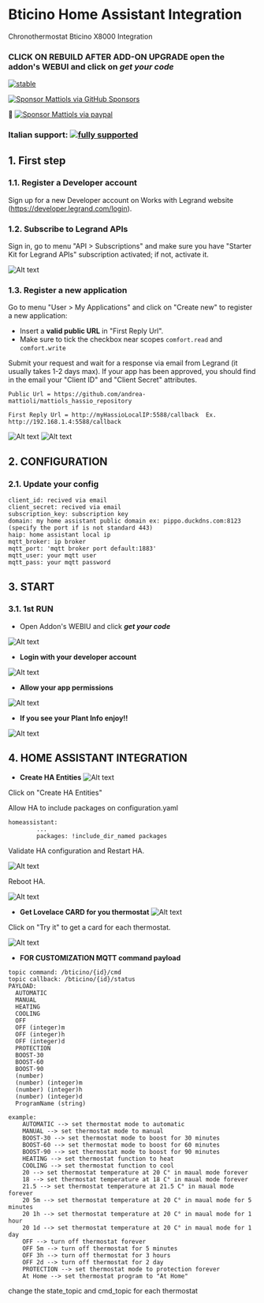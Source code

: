 # Bticino Home Assistant Integration
Chronothermostat Bticino X8000 Integration

### CLICK ON REBUILD AFTER ADD-ON UPGRADE open the addon's WEBUI and click on ***get your code***

[![stable](http://badges.github.io/stability-badges/dist/stable.svg)](http://github.com/badges/stability-badges)

[![Sponsor Mattiols via GitHub Sponsors](https://raw.githubusercontent.com/andrea-mattioli/bticino_X8000_rest_api/test/screenshots/sponsor.png)](https://github.com/sponsors/andrea-mattioli)

🍻 [![Sponsor Mattiols via paypal](https://www.paypalobjects.com/webstatic/mktg/logo/pp_cc_mark_37x23.jpg)](http://paypal.me/mattiols)

### Italian support: [![fully supported](https://raw.githubusercontent.com/andrea-mattioli/bticino_X8000_rest_api/test/screenshots/telegram_logo.png)](https://t.me/HassioHelp)

## 1. First step

### 1.1. Register a Developer account
Sign up for a new Developer account on Works with Legrand website (https://developer.legrand.com/login).

### 1.2. Subscribe to Legrand APIs
Sign in, go to menu "API > Subscriptions" and make sure you have "Starter Kit for Legrand APIs" subscription activated; if not, activate it.

![Alt text](https://github.com/andrea-mattioli/bticino_X8000_rest_api/raw/test/screenshots/subscription.PNG?raw=true "App Register")

### 1.3. Register a new application
Go to menu "User > My Applications" and click on "Create new" to register a new application:
- Insert a **valid public URL** in "First Reply Url". 
- Make sure to tick the checkbox near scopes `comfort.read` and `comfort.write`

Submit your request and wait for a response via email from Legrand (it usually takes 1-2 days max).
If your app has been approved, you should find in the email your "Client ID" and "Client Secret" attributes.

```
Public Url = https://github.com/andrea-mattioli/mattiols_hassio_repository
```
```
First Reply Url = http://myHassioLocalIP:5588/callback  Ex. http://192.168.1.4:5588/callback
```
![Alt text](https://github.com/andrea-mattioli/bticino_X8000_rest_api/raw/test/screenshots/app1.png?raw=true "App Register")
![Alt text](https://github.com/andrea-mattioli/bticino_X8000_rest_api/raw/test/screenshots/app2.png?raw=true "App Register")

## 2. CONFIGURATION

### 2.1. Update your config
```
client_id: recived via email
client_secret: recived via email
subscription_key: subscription key
domain: my home assistant public domain ex: pippo.duckdns.com:8123 (specify the port if is not standard 443)
haip: home assistant local ip
mqtt_broker: ip broker
mqtt_port: 'mqtt broker port default:1883'
mqtt_user: your mqtt user
mqtt_pass: your mqtt password
```
## 3. START

### 3.1. 1st RUN
- Open Addon's WEBIU and click ***get your code***

![Alt text](https://github.com/andrea-mattioli/bticino_X8000_rest_api/raw/test/screenshots/api1.png?raw=true "Api Allow")

- **Login with your developer account**


![Alt text](https://github.com/andrea-mattioli/bticino_X8000_rest_api/raw/test/screenshots/api2.png?raw=true "Api Allow")

- **Allow your app permissions**


![Alt text](https://github.com/andrea-mattioli/bticino_X8000_rest_api/raw/test/screenshots/api3.png?raw=true "Api Allow")

- **If you see your Plant Info enjoy!!**


![Alt text](https://github.com/andrea-mattioli/bticino_X8000_rest_api/raw/test/screenshots/app1.PNG?raw=true "Api Allow")

## 4. HOME ASSISTANT INTEGRATION

- **Create HA Entities**
![Alt text](https://github.com/andrea-mattioli/bticino_X8000_rest_api/raw/test/screenshots/app1.PNG?raw=true "HA Integration")

Click on "Create HA Entities"

Allow HA to include packages on configuration.yaml
```
homeassistant:
        ...
        packages: !include_dir_named packages
```
Validate HA configuration and Restart HA.

![Alt text](https://github.com/andrea-mattioli/bticino_X8000_rest_api/raw/test/screenshots/validate.PNG?raw=true "Validate Code")

Reboot HA.

![Alt text](https://github.com/andrea-mattioli/bticino_X8000_rest_api/raw/test/screenshots/reboot.PNG?raw=true "Reboot HA")

- **Get Lovelace CARD for you thermostat**
![Alt text](https://github.com/andrea-mattioli/bticino_X8000_rest_api/raw/test/screenshots/app1.PNG?raw=true "HA CARD1")

Click on "Try it" to get a card for each thermostat.

![Alt text](https://github.com/andrea-mattioli/bticino_X8000_rest_api/raw/test/screenshots/card.PNG?raw=true "HA CARD2")

- **FOR CUSTOMIZATION MQTT command payload**
```
topic command: /bticino/{id}/cmd
topic callback: /bticino/{id}/status
PAYLOAD: 
  AUTOMATIC
  MANUAL
  HEATING
  COOLING
  OFF
  OFF (integer)m
  OFF (integer)h
  OFF (integer)d
  PROTECTION
  BOOST-30
  BOOST-60
  BOOST-90
  (number)
  (number) (integer)m
  (number) (integer)h
  (number) (integer)d
  ProgramName (string)

example:
    AUTOMATIC --> set thermostat mode to automatic
    MANUAL --> set thermostat mode to manual
    BOOST-30 --> set thermostat mode to boost for 30 minutes
    BOOST-60 --> set thermostat mode to boost for 60 minutes
    BOOST-90 --> set thermostat mode to boost for 90 minutes
    HEATING --> set thermostat function to heat
    COOLING --> set thermostat function to cool
    20 --> set thermostat temperature at 20 C° in maual mode forever
    18 --> set thermostat temperature at 18 C° in maual mode forever
    21.5 --> set thermostat temperature at 21.5 C° in maual mode forever
    20 5m --> set thermostat temperature at 20 C° in maual mode for 5 minutes
    20 1h --> set thermostat temperature at 20 C° in maual mode for 1 hour
    20 1d --> set thermostat temperature at 20 C° in maual mode for 1 day
    OFF --> turn off thermostat forever
    OFF 5m --> turn off thermostat for 5 minutes
    OFF 3h --> turn off thermostat for 3 hours
    OFF 2d --> turn off thermostat for 2 day
    PROTECTION --> set thermostat mode to protection forever
    At Home --> set thermostat program to "At Home"
```
change the state_topic and cmd_topic for each thermostat

